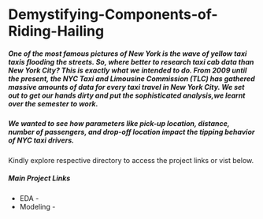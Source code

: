 # Demystifying-Components-of-Riding-Hailing

##### One of the most famous pictures of New York is the wave of yellow taxi taxis flooding the streets. So, where better to research taxi cab data than New York City? This is exactly what we intended to do. From 2009 until the present, the NYC Taxi and Limousine Commission (TLC) has gathered massive amounts of data for every taxi travel in New York City. We set out to get our hands dirty and put the sophisticated analysis,we learnt over the semester to work.


##### **We wanted to see how parameters like pick-up location, distance, number of passengers, and drop-off location impact the tipping behavior of NYC taxi drivers.**

Kindly explore respective directory to access the project links or vist below.

##### Main Project Links

* EDA - 
* Modeling - 
